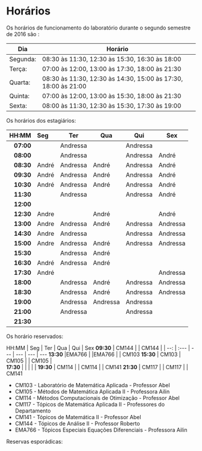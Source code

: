 # Horários

Os horários de funcionamento do laboratório durante o segundo semestre de 2016
são  :

Dia      | Horário
-------- | -------
Segunda: | 08:30 às 11:30, 12:30 às 15:30, 16:30 às 18:00
Terça:   | 07:00 às 12:00, 13:00 às 17:30, 18:00 às 21:30
Quarta:  | 08:30 às 11:30, 12:30 às 14:30, 15:00 às 17:30, 18:00 às 21:00
Quinta:  | 07:00 às 12:00, 13:00 às 15:30, 18:00 às 21:30
Sexta:   | 08:00 às 11:30, 12:30 às 15:30, 17:30 às 19:00

Os horários dos estagiários:


HH:MM | Seg | Ter | Qua | Qui | Sex
--: | :--- | --- | --- | --- | ---
**07:00** |          | Andressa |          | Andressa |  
**08:00** |          | Andressa |          | Andressa | André
**08:30** | André    | Andressa | André    | Andressa | André    
**09:30** | André    | Andressa | André    | Andressa | André
**10:30** | André    | Andressa | André    | Andressa | André   
**11:30** |          | Andressa |          | Andressa | André    
**12:00** |          |          |          |          |          
**12:30** | Andre    |          | André    |          | André           
**13:00** | Andre    | Andressa | André    | Andressa | Andressa       
**14:30** | Andre    | Andressa |          | Andressa | Andressa
**15:00** | Andre    | Andressa | André    | Andressa | Andressa
**15:30** |          | Andressa | André    |          |
**16:30** | André    | Andressa | André    |          |
**17:30** | André    |          |          |          | Andressa
**18:00** |          | Andressa | André    | Andressa | Andressa      
**18:30** |          | Andressa | André    | Andressa | Andressa  
**19:00** |          | Andressa | Andressa | Andressa |        
**21:00** |          | Andressa |          | Andressa |          
**21:30** |          |          |          |          |            



Os horário reservados:


 HH:MM     |  Seg  |  Ter  |  Qua  |  Qui  | Sex
 **09:30** | CM144 |       | CM144 |       |
 --:       | :---  |  ---  |  ---  |  ---  | ---
 **13:30** |EMA766 |       |EMA766 |       | CM103
 **15:30** | CM103 | CM105 |       | CM105 |  
 **17:30** |       |       |       |       |
 **19:30** | CM114 |       | CM114 |       | CM141
 **21:30** | CM117 |       | CM117 |       | CM141

- CM103 - Laboratório de Matemática Aplicada - Professor Abel
- CM105 - Métodos de Matemática Aplicada II - Professora Ailin
- CM114 - Métodos Computacionais de Otimização - Professor Abel
- CM117 - Tópicos de Matemática Aplicada II - Professores do Departamento
- CM141 - Tópicos de Matemática II - Professor Abel
- CM144 - Tópicos de Análise II - Professor Roberto
- EMA766 - Tópicos Especiais Equações Diferenciais - Professora Ailin


Reservas esporádicas:
